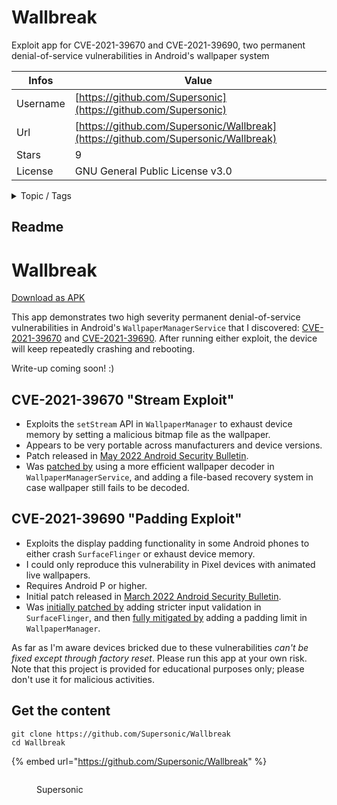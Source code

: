 # Wallbreak

Exploit app for CVE-2021-39670 and CVE-2021-39690, two permanent denial-of-service vulnerabilities in Android's wallpaper system

| Infos    | Value                                                              |
| -------- | -------------------------------------------------------------------|
| Username | [https://github.com/Supersonic](https://github.com/Supersonic) |
| Url      | [https://github.com/Supersonic/Wallbreak](https://github.com/Supersonic/Wallbreak)                                               |
| Stars    | 9                                                          |
| License  | GNU General Public License v3.0                                                        |

<details>

<summary>Topic / Tags</summary>

* android* cve* exploit* security* vrp

</details>

## Readme

# Wallbreak
[
Download as APK](https://github.com/Supersonic/Wallbreak/releases/download/release/Wallbreak.apk)

This app demonstrates two high severity permanent denial-of-service vulnerabilities in Android's `WallpaperManagerService` that I discovered: [CVE-2021-39670](https://www.cve.org/CVERecord?id=CVE-2021-39670) and [CVE-2021-39690](https://www.cve.org/CVERecord?id=CVE-2021-39690).
After running either exploit, the device will keep repeatedly crashing and rebooting. 

Write-up coming soon! :)

## CVE-2021-39670 "Stream Exploit"

- Exploits the `setStream` API in `WallpaperManager` to exhaust device memory by setting a malicious bitmap file as the wallpaper.
- Appears to be very portable across manufacturers and device versions.
- Patch released in [May 2022 Android Security Bulletin](https://source.android.com/docs/security/bulletin/2022-05-01).
- Was [patched by](https://android.googlesource.com/platform/frameworks/base/+/b1b01433f5b8dc0702c0e1abde5f7b86b708a849) using a more efficient wallpaper decoder in `WallpaperManagerService`, and adding a file-based recovery system in case wallpaper still fails to be decoded.

## CVE-2021-39690 "Padding Exploit"

- Exploits the display padding functionality in some Android phones to either crash `SurfaceFlinger` or exhaust device memory.
- I could only reproduce this vulnerability in Pixel devices with animated live wallpapers.
- Requires Android P or higher.
- Initial patch released in [March 2022 Android Security Bulletin](https://source.android.com/docs/security/bulletin/2022-03-01).
- Was [initially patched by](https://android.googlesource.com/platform/frameworks/native/+/2914a57d755051a3e5f05154d784a08019500946) adding stricter input validation in `SurfaceFlinger`, and then [fully mitigated by](https://android.googlesource.com/platform/frameworks/base/+/f6b503a8c18a6b9179ff8d416544a6651facd805) adding a padding limit in `WallpaperManager`.

As far as I'm aware devices bricked due to these vulnerabilities *can't be fixed except through factory reset*. Please run this app at your own risk.
Note that this project is provided for educational purposes only; please don't use it for malicious activities.



## Get the content

```
git clone https://github.com/Supersonic/Wallbreak
cd Wallbreak
```

{% embed url="https://github.com/Supersonic/Wallbreak" %}

<figure><img src="https://avatars.githubusercontent.com/u/36431699?v=4" alt=""><figcaption><p>Supersonic</p></figcaption></figure>
